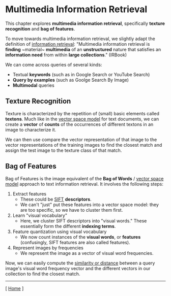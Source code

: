 # Multimedia Information Retrieval

This chapter explores **multimedia information retrieval**, specifically **texture recognition** and **bag of features**.

To move towards multimedia information retrieval, we slightly adapt the definition of [information retrieval](information-retrieval.md): "Multimedia information retrieval is **finding** ~material~ **multimedia** of an **unstructured** nature that satisfies an **information need** from within **large collections**." (IRBook)

We can come across queries of several kinds:

* Textual **keywords** (such as in Google Search or YouTube Search)
* **Query by examples** (such as Goolge Search By Image)
* **Multimodal** queries

## Texture Recognition

Texture is characterized by the repetition of (small) basic elements called **textons**. Much like in the [vector space model](information-retrieval.md#the-vector-space-model) for text documents, we can create a **vector** of **counts** of the occurrences of different textons in an image to characterize it.

We can then use compare the vector representation of that image to the vector representations of the training images to find the closest match and assign the test image to the texture class of that match.

## Bag of Features

Bag of Features is the image equivalent of the **Bag of Words** / [vector space model](information-retrieval.md#the-vector-space-model) approach to text information retrieval. It involves the following steps:

1. Extract features
    * These could be [SIFT](background.md#sift) **descriptors**.
    * We can't "just" put these features into a vector space model: they are too specific, so we have to cluster them first.
1. Learn "visual vocabulary"
    * Here, we cluster SIFT descriptors into "visual words." These essentially form the different **indexing terms**. 
1. Feature quantization using visual vocabulary
    * We now count instances of the **visual words**, or **features** (confusingly, SIFT features are also called features).
1. Represent images by frequencies 
    * We represent the image as a vector of visual word frequencies.

Now, we can easily compute the [similarity or distance](background.md#similarity-and-distance-measures) between a query image's visual word frequency vector and the different vectors in our collection to find the closest match.

---

[ [Home](README.md) ] 
